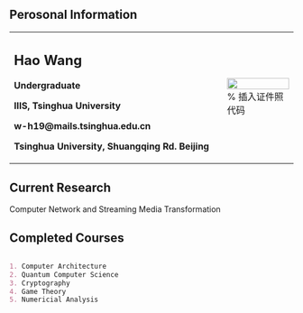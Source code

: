 ## Perosonal Information

<table border="0">
  <tr>
    <td width="75%">
      <h2>Hao Wang</h2>
      <p><b>Undergraduate</b></p>
      <p><b>IIIS, Tsinghua University</b></p>
      <p><b>w-h19@mails.tsinghua.edu.cn</b></p>
      <p><b>Tsinghua University, Shuangqing Rd. Beijing</b></p>
    </td>
    <td width="25%">
      <img src="/zhengjianzhao.jpg" width="100%">      % 插入证件照代码
    </td>
  </tr>
</table>

## Current Research

Computer Network and Streaming Media Transformation

## Completed Courses

```markdown

1. Computer Architecture
2. Quantum Computer Science
3. Cryptography
4. Game Theory
5. Numericial Analysis

```
